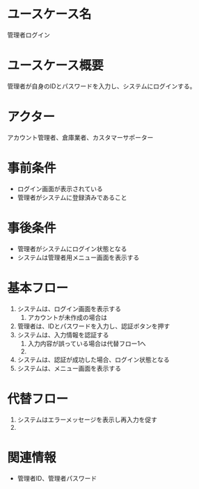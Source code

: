 # ユースケース名
管理者ログイン

# ユースケース概要
管理者が自身のIDとパスワードを入力し、システムにログインする。

# アクター
アカウント管理者、倉庫業者、カスタマーサポーター

# 事前条件
- ログイン画面が表示されている
- 管理者がシステムに登録済みであること

# 事後条件
- 管理者がシステムにログイン状態となる
- システムは管理者用メニュー画面を表示する

# 基本フロー
1. システムは、ログイン画面を表示する
    1. アカウントが未作成の場合は
2. 管理者は、IDとパスワードを入力し、認証ボタンを押す
3. システムは、入力情報を認証する
    1. 入力内容が誤っている場合は代替フロー1へ
    2. 
4. システムは、認証が成功した場合、ログイン状態となる
5. システムは、メニュー画面を表示する

# 代替フロー
1. システムはエラーメッセージを表示し再入力を促す
2. 

# 関連情報
- 管理者ID、管理者パスワード